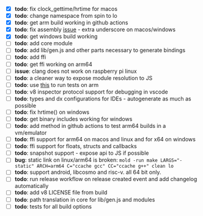 - [x] **todo**: fix clock_gettime/hrtime for macos
- [x] **todo**: change namespace from spin to lo
- [x] **todo**: get arm build working in github actions
- [x] **todo**: fix assembly [issue](https://stackoverflow.com/questions/1034852/adding-leading-underscores-to-assembly-symbols-with-gcc-on-win32) - extra underscore on macos/windows
- [x] **todo**: get windows build working
- [ ] **todo**: add core module
- [ ] **todo**: add lib/gen.js and other parts necessary to generate bindings
- [ ] **todo**: add ffi
- [ ] **todo**: get ffi working on arm64
- [ ] **issue**: clang does not work on raspberry pi linux
- [ ] **todo**: a cleaner way to expose module resolution to JS
- [ ] **todo**: use [this](https://github.com/marketplace/actions/run-on-architecture) to run tests on arm
- [ ] **todo**: v8 inspector protocol support for debugging in vscode
- [ ] **todo**: types and dx configurations for IDEs - autogenerate as much as possible
- [ ] **todo**: fix hrtime() on windows
- [ ] **todo**: get binary includes working for windows
- [ ] **todo**: add method in github actions to test arm64 builds in a vm/emulator
- [ ] **todo**: ffi support for arm64 on macos and linux and for x64 on windows
- [ ] **todo**: ffi support for floats, structs and callbacks
- [ ] **todo**: snapshot support - expose api to JS if possible
- [ ] **bug**: static link on linux/arm64 is broken: ```mold -run make LARGS="-static" ARCH=arm64 C="ccache gcc" CC="ccache g++" clean lo```
- [ ] **todo**: support android, libcosmo and risc-v. all 64 bit only.
- [ ] **todo**: run release workflow on release created event and add changelog automatically
- [ ] **todo**: add v8 LICENSE file from build
- [ ] **todo**: path translation in core for lib/gen.js and modules
- [ ] **todo**: tests for all build options